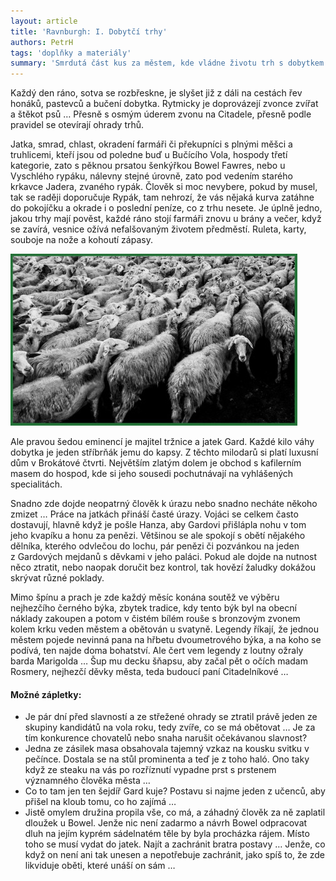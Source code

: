 ```yaml
---
layout: article
title: 'Ravnburgh: I. Dobytčí trhy'
authors: PetrH
tags: 'doplňky a materiály'
summary: 'Smrdutá část kus za městem, kde vládne životu trh s dobytkem a bourárna masa. Občas se vyplatí ztracené hledat zde, nebo naopak nechat tu něco zmizet.'
---
```


Každý den ráno, sotva se rozbřeskne, je slyšet již z dáli na cestách řev honáků, pastevců a bučení dobytka. Rytmicky je doprovázejí zvonce zvířat a štěkot psů … Přesně s osmým úderem zvonu na Citadele, přesně podle pravidel se otevírají ohrady trhů.

Jatka, smrad, chlast, okradení farmáři či překupníci s plnými měšci a truhlicemi, kteří jsou od poledne buď u Bučícího Vola, hospody třetí kategorie, zato s pěknou prsatou šenkýřkou Bowel Fawres, nebo u Vyschlého rypáku, nálevny stejné úrovně, zato pod vedením starého krkavce Jadera, zvaného rypák. Člověk si moc nevybere, pokud by musel, tak se raději doporučuje Rypák, tam nehrozí, že vás nějaká kurva zatáhne do pokojíčku a okrade i o poslední peníze, co z trhu nesete. Je úplně jedno, jakou trhy mají pověst, každé ráno stojí farmáři znovu u brány a večer, když se zavírá, vesnice ožívá nefalšovaným životem předměstí. Ruleta, karty, souboje na nože a kohoutí zápasy.

![](sheep-1148999-960-720-fmt.jpg)

Ale pravou šedou eminencí je majitel tržnice a jatek Gard. Každé kilo váhy dobytka je jeden stříbrňák jemu do kapsy. Z těchto milodarů si platí luxusní dům v Brokátové čtvrti. Největším zlatým dolem je obchod s kafilerním masem do hospod, kde si jeho sousedi pochutnávají na vyhlášených specialitách.

Snadno zde dojde neopatrný člověk k úrazu nebo snadno necháte někoho zmizet … Práce na jatkách přináší časté úrazy. Vojáci se celkem často dostavují, hlavně když je pošle Hanza, aby Gardovi přišlápla nohu v tom jeho kvapíku a honu za penězi. Většinou se ale spokojí s obětí nějakého dělníka, kterého odvlečou do lochu, pár penězi či pozvánkou na jeden z Gardových mejdanů s děvkami v jeho paláci. Pokud ale dojde na nutnost něco ztratit, nebo naopak doručit bez kontrol, tak hovězí žaludky dokážou skrývat různé poklady.

Mimo špínu a prach je zde každý měsíc konána soutěž ve výběru nejhezčího černého býka, zbytek tradice, kdy tento býk byl na obecní náklady zakoupen a potom v čistém bílém rouše s bronzovým zvonem kolem krku veden městem a obětován u svatyně. Legendy říkají, že jednou městem pojede nevinná pana na hřbetu dvoumetrového býka, a na koho se podívá, ten najde doma bohatství. Ale čert vem legendy z loutny ožraly barda Marigolda … Šup mu decku šňapsu, aby začal pět o očích madam Rosmery, nejhezčí děvky města, teda budoucí paní Citadelníkové …

#### Možné zápletky:

- Je pár dní před slavností a ze střežené ohrady se ztratil právě jeden ze skupiny kandidátů na vola roku, tedy zvíře, co se má obětovat … Je za tím konkurence chovatelů nebo snaha narušit očekávanou slavnost?
- Jedna ze zásilek masa obsahovala tajemný vzkaz na kousku svitku v pečínce. Dostala se na stůl prominenta a teď je z toho haló. Ono taky když ze steaku na vás po rozříznutí vypadne prst s prstenem významného člověka města …
- Co to tam jen ten šejdíř Gard kuje? Postavu si najme jeden z učenců, aby přišel na kloub tomu, co ho zajímá …
- Jistě omylem družina propila vše, co má, a záhadný člověk za ně zaplatil dloužek u Bowel. Jenže nic není zadarmo a návrh Bowel odpracovat dluh na jejím kyprém sádelnatém těle by byla procházka rájem. Místo toho se musí vydat do jatek. Najít a zachránit bratra postavy … Jenže, co když on není ani tak unesen a nepotřebuje zachránit, jako spíš to, že zde likviduje oběti, které unáší on sám …
